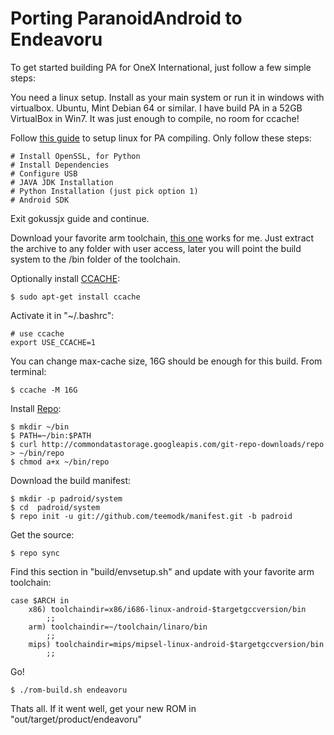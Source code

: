 Porting ParanoidAndroid to Endeavoru
====================================

To get started building PA for OneX International, just follow a few simple steps:

You need a linux setup.
Install as your main system or run it in windows with virtualbox. Ubuntu, Mint Debian 64 or similar.
I have build PA in a 52GB VirtualBox in Win7. It was just enough to compile, no room for ccache!

Follow [this guide](http://forum.xda-developers.com/showpost.php?p=30958867&postcount=1) to setup linux for PA compiling.
Only follow these steps:

    # Install OpenSSL, for Python
    # Install Dependencies
    # Configure USB
    # JAVA JDK Installation
    # Python Installation (just pick option 1)
    # Android SDK
Exit gokussjx guide and continue.

Download your favorite arm toolchain, [this one](http://releases.linaro.org/13.05/components/android/toolchain/4.8) works for me.
Just extract the archive to any folder with user access, later you will point the build system to the /bin folder of the toolchain.

Optionally install [CCACHE](http://en.wikipedia.org/wiki/Ccache):

    $ sudo apt-get install ccache
Activate it in "~/.bashrc":

    # use ccache
    export USE_CCACHE=1
You can change max-cache size, 16G should be enough for this build.
From terminal:

    $ ccache -M 16G

Install [Repo](http://source.android.com/source/using-repo.html):

    $ mkdir ~/bin
    $ PATH=~/bin:$PATH
    $ curl http://commondatastorage.googleapis.com/git-repo-downloads/repo > ~/bin/repo
    $ chmod a+x ~/bin/repo

Download the build manifest:

    $ mkdir -p padroid/system
    $ cd  padroid/system
    $ repo init -u git://github.com/teemodk/manifest.git -b padroid

Get the source:

    $ repo sync

Find this section in "build/envsetup.sh" and update with your favorite arm toolchain:

    case $ARCH in
        x86) toolchaindir=x86/i686-linux-android-$targetgccversion/bin
            ;;
        arm) toolchaindir=~/toolchain/linaro/bin
            ;;
        mips) toolchaindir=mips/mipsel-linux-android-$targetgccversion/bin
            ;;

Go!

    $ ./rom-build.sh endeavoru

Thats all. If it went well, get your new ROM in "out/target/product/endeavoru"
